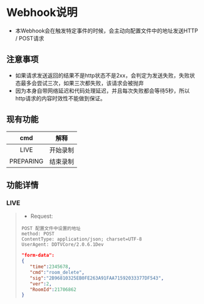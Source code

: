 # Webhook说明
* 本Webhook会在触发特定事件的时候，会主动向配置文件中的地址发送HTTP / POST请求
## 注意事项
* 如果请求发送返回的结果不是http状态不是2xx，会判定为发送失败，失败状态最多会尝试三次，如果三次都失败，该请求会被抛弃  
* 因为本身自带网络延迟和代码处理延迟，并且每次失败都会等待5秒，所以http请求的内容时效性不能做到保证。
## 现有功能
|cmd|解释|
|:--:|:--:|
|LIVE|开始录制|
|PREPARING|结束录制|
## 功能详情
### LIVE
>- Request:
>```text
>POST 配置文件中设置的地址
>method: POST
>ContentType: application/json; charset=UTF-8
>UserAgent: DDTVCore/2.0.6.1Dev
>```
>```json
>"form-data":
>{
>    "time":2345678,
>    "cmd":"room_delete",
>    "sig":"2B96810325EB0FE263A91FAA71592033377DF543",
>    "ver":2,
>    "RoomId":21706862
>}
>```